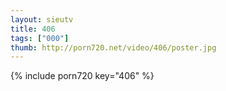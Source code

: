 ```yaml
--- 
layout: sieutv
title: 406
tags: ["000"]
thumb: http://porn720.net/video/406/poster.jpg
---
```

{% include porn720 key="406" %} 
